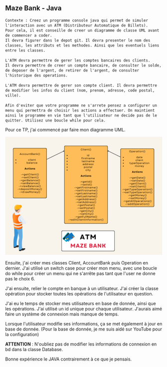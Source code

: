## Maze Bank - Java

```
Contexte : Creez un programme console java qui permet de simuler l'interaction avec un ATM (Distributeur Automatique de Billets).
Pour cela, il est conseille de creer un diagramme de classe UML avant de commencer a coder.
Il devra figurer dans le depot git. Il devra presenter le nom des classes, les attributs et les methodes. Ainsi que les eventuels liens entre les classes.

L'ATM devra permettre de gerer les comptes bancaires des clients.
Il devra permettre de creer un compte bancaire, de consulter le solde, de deposer de l'argent, de retirer de l'argent, de consulter l'historique des operations.

L'ATM devra permettre de gerer son compte client. Il devra permettre de modifier les infos du client (nom, prenom, adresse, code postal, ville).

Afin d'eviter que votre programme ne s'arrete pensez a configurer un menu qui permettra de choisir les actions a effectuer. On maintient ainsi le programme en vie tant que l'utilisateur ne decide pas de le quitter. Utilisez une boucle while pour cela.
```

Pour ce TP, j'ai commencé par faire mon diagramme UML.

![Alt text](Diagramme.png)

Ensuite, j'ai créer mes classes Client, AccountBank puis Operation en dernier.
J'ai utilisé un switch case pour créer mon menu, avec une boucle do while pour créer un menu qui ne s'arrête pas tant que l'user ne donne pas le choix 6.

J'ai ensuite, relier le compte en banque à un utilisateur. 
J'ai créer la classe opération pour stocker toutes les opérations de l'utilisateur en question.

J'ai eu le temps de stocker mes utilisateurs en base de donnée, ainsi que les opérations. J'ai utilisé un id unique pour chaque utilisateur.
J'aurais aimé faire un système de connexion mais manque de temps.

Lorsque l'utilisateur modifie ses informations, ça se met également à jour en base de donnée.
(Pour la base de donnée, je me suis aidé sur YouTube pour la configuration)

**ATTENTION** : N'oubliez pas de modifier les informations de connexion en bd dans la classe Database.

Bonne expérience le JAVA contrairement à ce que je pensais.